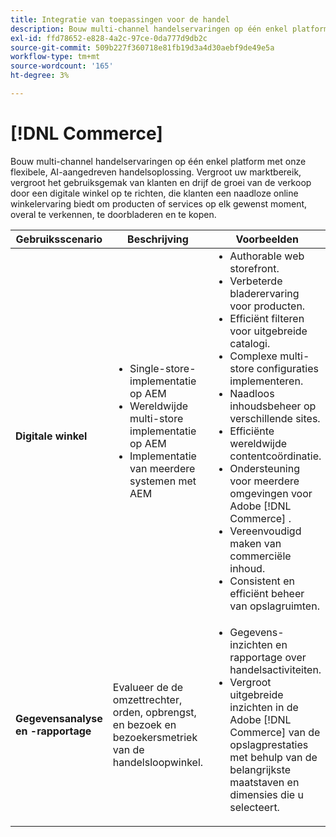 ```yaml
---
title: Integratie van toepassingen voor de handel
description: Bouw multi-channel handelservaringen op één enkel platform met onze flexibele, AI-aangedreven handelsoplossing.
exl-id: ffd78652-e828-4a2c-97ce-0da777d9db2c
source-git-commit: 509b227f360718e81fb19d3a4d30aebf9de49e5a
workflow-type: tm+mt
source-wordcount: '165'
ht-degree: 3%

---
```


# [!DNL Commerce]

Bouw multi-channel handelservaringen op één enkel platform met onze flexibele, AI-aangedreven handelsoplossing. Vergroot uw marktbereik, vergroot het gebruiksgemak van klanten en drijf de groei van de verkoop door een digitale winkel op te richten, die klanten een naadloze online winkelervaring biedt om producten of services op elk gewenst moment, overal te verkennen, te doorbladeren en te kopen.

<table>

<thead>
    <tr>
      <th>Gebruiksscenario</th>
      <th>Beschrijving</th>
      <th>Voorbeelden</th>
      <th>Applicaties</th>
    </tr>
  </thead>
  <tbody>
 <tr>
   <td><strong>Digitale winkel</strong></td>
   <td><ul style="margin-top: 0;">
          <li>Single-store-implementatie op AEM
          <li>Wereldwijde multi-store implementatie op AEM</li>
          <li>Implementatie van meerdere systemen met AEM</li>
        </ul>
  </td>
   <td>
    <ul style="margin-top: 0;">
          <li>Authorable web storefront.</li>
          <li>Verbeterde bladerervaring voor producten.</li>
          <li>Efficiënt filteren voor uitgebreide catalogi.</li>
          <li>Complexe multi-store configuraties implementeren.</li>
          <li>Naadloos inhoudsbeheer op verschillende sites.</li>
          <li>Efficiënte wereldwijde contentcoördinatie.</li>
          <li>Ondersteuning voor meerdere omgevingen voor Adobe [!DNL Commerce] .</li>
          <li>Vereenvoudigd maken van commerciële inhoud.</li>
          <li>Consistent en efficiënt beheer van opslagruimten.</li>
      </ul>
    </td>
   <td><a href="/help/integrations/integrations-between-applications/experience-manager/experience-manager-commerce.md">[!DNL Commerce] en Experience Manager</a></td>
 </tr> 
 <tr>
   <td><strong>Gegevensanalyse en -rapportage<strong></td>
   <td>Evalueer de de omzettrechter, orden, opbrengst, en bezoek en bezoekersmetriek van de handelsloopwinkel.</td>
   <td><ul style="margin-top: 0;"><li>Gegevens-inzichten en rapportage over handelsactiviteiten.</li><li>Vergroot uitgebreide inzichten in de Adobe [!DNL Commerce] van de opslagprestaties met behulp van de belangrijkste maatstaven en dimensies die u selecteert.</li></ul></td>
   <td><a href="/help/integrations/integrations-between-applications/commerce/commerce-analytics.md">[!DNL Commerce] en [!DNL Analytics]</a></td>
 </tr>
 </tbody>
 </table>

